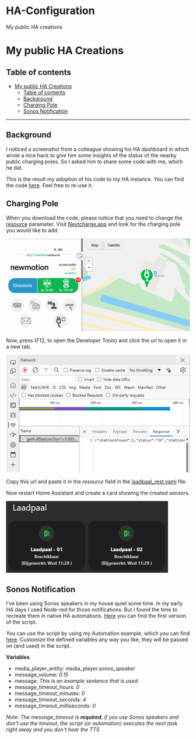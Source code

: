 # HA-Configuration
My public HA creations


# My public HA Creations

## Table of contents

- [My public HA Creations](#my-public-ha-creations)
  - [Table of contents](#table-of-contents)
  - [Background](#background)
  - [Charging Pole](#charging-pole)
  - [Sonos Notification](#sonos-notifications)


___

## Background

I noticed a screenshot from a colleague showing his HA dashboard in which wrote a nice hack to give him some insights of the status of the nearby public charging poles. So I asked him to share some code with me, which he did. 

This is the result my adoption of his code to my HA instance. You can find the code [here](https://github.com/helmerzNL/HA-Configuration/tree/main/Packages/house/car). Feel free to re-use it.


## Charging Pole
When you download the code, please notice that you need to change the [resource](./Packages/house/car/laadpaal_rest.yaml) parameter. Visit [Nextcharge.app](https://nextcharge.app/) and look for the charging pole you would like to add.

![Look up Charging Pole](./images/laadpaal_howto_01.png)

Now, press (F12, to open the Developer Tools) and click the url to open it in a new tab. 

![Click URL](./images/laadpaal_howto_02.png)

Copy this url and paste it in the *resource* field in the [laadpaal_rest.yaml](./Packages/house/car/laadpaal_rest.yaml) file.

Now restart Home Assistant and create a card showing the created sensors.

![Laadpaal](./images/laadpaal01.png)

## Sonos Notification
I’ve been using Sonos speakers in my house quiet some time. In my early HA days I used Node-red for those notifications. But I found the time to recreate them in native HA automations. [Here](/Packages/notification/sonos_speaker_script.yaml) you can find the first version of the script. 

You can use the script by using my Automation example, which you can find [here](/Packages/_templates/sonos_notification_example_automation.yaml). Customize the defined variables any way you like, they will be passed on (and used) in the script.

**Variables**

- media_player_entity: media_player.*sonos_speaker*
- message_volume: *0.15*
- message: *This is an example sentence that is used.*
- message_timeout_hours: *0*
- message_timeout_minutes: *0*
- message_timeout_seconds: *4*
- message_timeout_milliseconds: *0*

*Note: The message_timeout is **required**, if you use Sonos speakers and don't use the timeout, the script (or automation) executes the next task right away and you don't hear the TTS* 